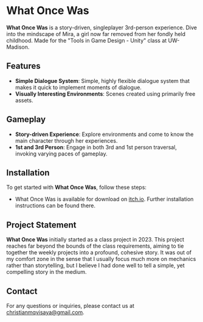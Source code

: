 # What Once Was

**What Once Was** is a story-driven, singleplayer 3rd-person experience. Dive into the mindscape of Mira, a girl now far removed from her fondly held childhood. Made for the "Tools in Game Design - Unity" class at UW-Madison.

## Features

- **Simple Dialogue System**: Simple, highly flexible dialogue system that makes it quick to implement moments of dialogue.
- **Visually Interesting Environments**: Scenes created using primarily free assets.

## Gameplay

- **Story-driven Experience**: Explore environments and come to know the main character through her experiences.
- **1st and 3rd Person**: Engage in both 3rd and 1st person traversal, invoking varying paces of gameplay.

## Installation

To get started with **What Once Was**, follow these steps:
 - What Once Was is available for download on [itch.io](https://lotusgamedev.itch.io/what-once-was). Further installation instructions can be found there.

## Project Statement
**What Once Was** initially started as a class project in 2023. This project reaches far beyond the bounds of the class requirements, aiming to tie together the weekly projects into a profound, cohesive story. It was out of my comfort zone in the sense that I usually focus much more on mechanics rather than storytelling, but I believe I had done well to tell a simple, yet compelling story in the medium.

## Contact

For any questions or inquiries, please contact us at [christianmqvisaya@gmail.com](christianmqvisaya@gmail.com).

